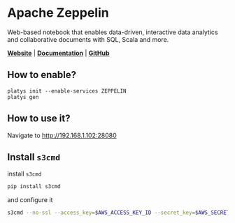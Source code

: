 # Apache Zeppelin

Web-based notebook that enables data-driven, interactive data analytics and collaborative documents with SQL, Scala and more. 

**[Website](https://zeppelin.apache.org/)** | **[Documentation](https://zeppelin.apache.org/)** | **[GitHub](https://github.com/apache/zeppelin)**

## How to enable?

```
platys init --enable-services ZEPPELIN
platys gen
```

## How to use it?

Navigate to <http://192.168.1.102:28080>

## Install `s3cmd`

install `s3cmd`

```bash
pip install s3cmd
```

and configure it

```bash
s3cmd --no-ssl --access_key=$AWS_ACCESS_KEY_ID --secret_key=$AWS_SECRET_ACCESS_KEY --host-bucket=$AWS_ENDPOINT --host=$AWS_ENDPOINT  --bucket-location=$AWS_DEFAULT_REGION  --dump-config 2>&1 | tee .s3cfg
```
